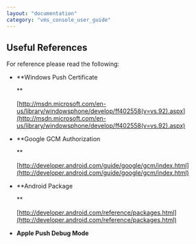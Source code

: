 ```yaml
---
layout: "documentation"
category: "vms_console_user_guide"
---
```

                           

Useful References
-----------------

For reference please read the following:

*   **Windows Push Certificate  
      
    **
    
    [http://msdn.microsoft.com/en-us/library/windowsphone/develop/ff402558(v=vs.92).aspx](http://msdn.microsoft.com/en-us/library/windowsphone/develop/ff402558(v=vs.92).aspx)
    
*   **Google GCM Authorization  
      
    **
    
    [http://developer.android.com/guide/google/gcm/index.html](http://developer.android.com/guide/google/gcm/index.html)
    
*   **Android Package  
      
    **
    
    [http://developer.android.com/reference/packages.html](http://developer.android.com/reference/packages.html)
    
*   **Apple Push Debug Mode**

